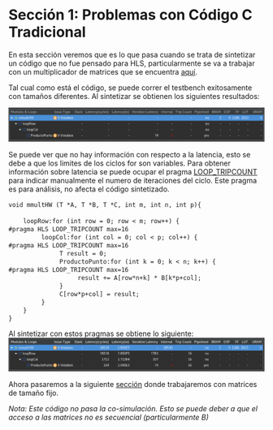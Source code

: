 # Sección 1: Problemas con Código C Tradicional

En esta sección veremos que es lo que pasa cuando se trata de sintetizar un código que no fue pensado para HLS, particularmente se va a trabajar con un multiplicador de matrices que se encuentra [aquí](./srcHW/mmultHW.cpp). 


Tal cual como está el código, se puede correr el testbench exitosamente con tamaños diferentes. Al sintetizar se obtienen los siguientes resultados:

![image info](./Imagenes/noInfo.png)

Se puede ver que no hay información con respecto a la latencia, esto se debe a que los limites de los ciclos for son variables. Para obtener información sobre latencia se puede ocupar el pragma [LOOP_TRIPCOUNT](https://www.xilinx.com/html_docs/xilinx2020_2/vitis_doc/hls_pragmas.html#sty1504034367099) para indicar manualmente el numero de iteraciones del ciclo. Este pragma es para análisis, no afecta el código sintetizado. 

```
void mmultHW (T *A, T *B, T *C, int m, int n, int p){

    loopRow:for (int row = 0; row < m; row++) {
#pragma HLS LOOP_TRIPCOUNT max=16
         loopCol:for (int col = 0; col < p; col++) {
#pragma HLS LOOP_TRIPCOUNT max=16
              T result = 0;
              ProductoPunto:for (int k = 0; k < n; k++) {
#pragma HLS LOOP_TRIPCOUNT max=16
                   result += A[row*n+k] * B[k*p+col];
              }
              C[row*p+col] = result;
         }
    }
}
```

Al sintetizar con estos pragmas se obtiene lo siguiente:
![image info](./Imagenes/LatencyInfo.png)


Ahora pasaremos a la siguiente [sección](../Seccion2/Seccion2.md) donde trabajaremos con matrices de tamaño fijo.

*Nota: Este código no pasa la co-simulación. Esto se puede deber a que el acceso a las matrices no es secuencial (particularmente B)*
